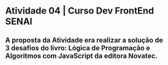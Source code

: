<h1> Atividade 04 | Curso Dev FrontEnd SENAI </h1>

<h2> A proposta da Atividade era realizar a solução de 3 desafios do livro: <strong> Lógica de Programação e Algoritmos com JavaScript </strong>  da editora Novatec. </h2>
